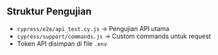 ## Struktur Pengujian

- `cypress/e2e/api_test.cy.js` → Pengujian API utama
- `cypress/support/commands.js` → Custom commands untuk request
- Token API disimpan di file `.env`
